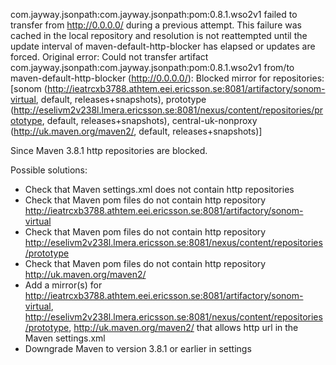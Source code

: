 
com.jayway.jsonpath:com.jayway.jsonpath:pom:0.8.1.wso2v1 failed to transfer from http://0.0.0.0/ during a previous attempt. This failure was cached in the local repository and resolution is not reattempted until the update interval of maven-default-http-blocker has elapsed or updates are forced. Original error: Could not transfer artifact com.jayway.jsonpath:com.jayway.jsonpath:pom:0.8.1.wso2v1 from/to maven-default-http-blocker (http://0.0.0.0/): Blocked mirror for repositories: [sonom (http://ieatrcxb3788.athtem.eei.ericsson.se:8081/artifactory/sonom-virtual, default, releases+snapshots), prototype (http://eselivm2v238l.lmera.ericsson.se:8081/nexus/content/repositories/prototype, default, releases+snapshots), central-uk-nonproxy (http://uk.maven.org/maven2/, default, releases+snapshots)]

Since Maven 3.8.1 http repositories are blocked.

Possible solutions:
- Check that Maven settings.xml does not contain http repositories
- Check that Maven pom files do not contain http repository http://ieatrcxb3788.athtem.eei.ericsson.se:8081/artifactory/sonom-virtual
- Check that Maven pom files do not contain http repository http://eselivm2v238l.lmera.ericsson.se:8081/nexus/content/repositories/prototype
- Check that Maven pom files do not contain http repository http://uk.maven.org/maven2/
- Add a mirror(s) for http://ieatrcxb3788.athtem.eei.ericsson.se:8081/artifactory/sonom-virtual, http://eselivm2v238l.lmera.ericsson.se:8081/nexus/content/repositories/prototype, http://uk.maven.org/maven2/ that allows http url in the Maven settings.xml
- Downgrade Maven to version 3.8.1 or earlier in settings


